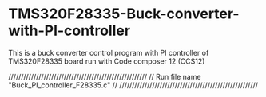 # TMS320F28335-Buck-converter-with-PI-controller
This is a buck converter control program with PI controller of TMS320F28335 board run with Code composer 12 (CCS12)

///////////////////////////////////////////////////////
//    Run file name "Buck_PI_controller_F28335.c"   //
///////////////////////////////////////////////////////
